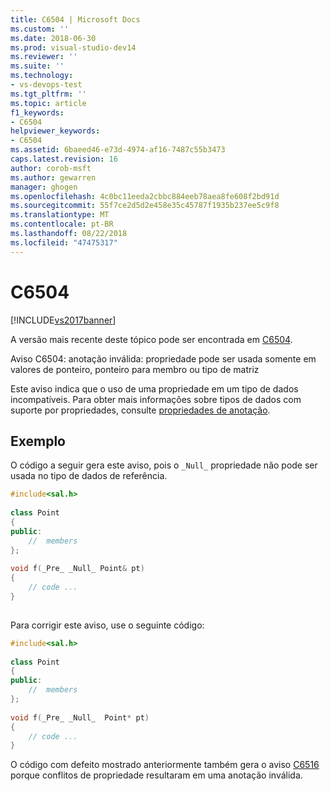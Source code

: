 ```yaml
---
title: C6504 | Microsoft Docs
ms.custom: ''
ms.date: 2018-06-30
ms.prod: visual-studio-dev14
ms.reviewer: ''
ms.suite: ''
ms.technology:
- vs-devops-test
ms.tgt_pltfrm: ''
ms.topic: article
f1_keywords:
- C6504
helpviewer_keywords:
- C6504
ms.assetid: 6baeed46-e73d-4974-af16-7487c55b3473
caps.latest.revision: 16
author: corob-msft
ms.author: gewarren
manager: ghogen
ms.openlocfilehash: 4c0bc11eeda2cbbc884eeb78aea8fe608f2bd91d
ms.sourcegitcommit: 55f7ce2d5d2e458e35c45787f1935b237ee5c9f8
ms.translationtype: MT
ms.contentlocale: pt-BR
ms.lasthandoff: 08/22/2018
ms.locfileid: "47475317"
---
```

# <a name="c6504"></a>C6504
[!INCLUDE[vs2017banner](../includes/vs2017banner.md)]

A versão mais recente deste tópico pode ser encontrada em [C6504](https://docs.microsoft.com/visualstudio/code-quality/c6504).  
  
Aviso C6504: anotação inválida: propriedade pode ser usada somente em valores de ponteiro, ponteiro para membro ou tipo de matriz  
  
 Este aviso indica que o uso de uma propriedade em um tipo de dados incompatíveis. Para obter mais informações sobre tipos de dados com suporte por propriedades, consulte [propriedades de anotação](http://msdn.microsoft.com/en-us/f77b4370-6bda-4294-bd2a-e7d0df182a3d).  
  
## <a name="example"></a>Exemplo  
 O código a seguir gera este aviso, pois o `_Null_` propriedade não pode ser usada no tipo de dados de referência.  
  
```cpp  
#include<sal.h>  
  
class Point  
{  
public:  
    //  members  
};  
  
void f(_Pre_ _Null_ Point& pt)  
{  
    // code ...  
}  
  
```  
  
 Para corrigir este aviso, use o seguinte código:  
  
```cpp  
#include<sal.h>  
  
class Point  
{  
public:  
    //  members  
};  
  
void f(_Pre_ _Null_  Point* pt)  
{  
    // code ...  
}  
```  
  
 O código com defeito mostrado anteriormente também gera o aviso [C6516](../code-quality/c6516.md) porque conflitos de propriedade resultaram em uma anotação inválida.



